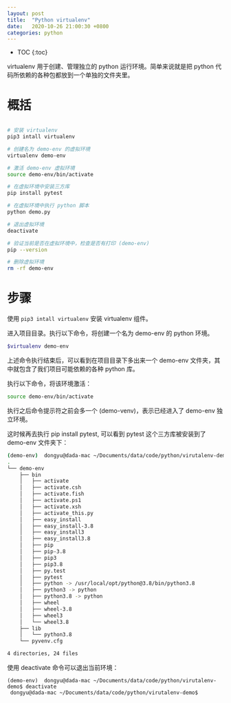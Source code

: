 ```yaml
---
layout: post
title:  "Python virtualenv"
date:   2020-10-26 21:00:30 +0800
categories: python
---
```


* TOC
{:toc}

virtualenv 用于创建、管理独立的 python 运行环境。简单来说就是把 python 代码所依赖的各种包都放到一个单独的文件夹里。

# 概括

```bash

# 安装 virtualenv
pip3 intall virtualenv

# 创建名为 demo-env 的虚拟环境
virtualenv demo-env

# 激活 demo-env 虚拟环境
source demo-env/bin/activate

# 在虚拟环境中安装三方库
pip install pytest

# 在虚拟环境中执行 python 脚本 
python demo.py

# 退出虚拟环境
deactivate

# 验证当前是否在虚拟环境中，检查是否有打印 (demo-env)
pip --version

# 删除虚拟环境
rm -rf demo-env
```

# 步骤

使用 `pip3 intall virtualenv` 安装 virtualenv 组件。

进入项目目录。执行以下命令，将创建一个名为 demo-env 的 python 环境。

```bash
$virtualenv demo-env
```

上述命令执行结束后，可以看到在项目目录下多出来一个 demo-env 文件夹，其中就包含了我们项目可能依赖的各种 python 库。

执行以下命令，将该环境激活：

```bash
source demo-env/bin/activate
```

执行之后命令提示符之前会多一个 (demo-venv)，表示已经进入了 demo-env 独立环境。

这时候再去执行 pip install pytest, 可以看到 pytest 这个三方库被安装到了 demo-env 文件夹下：

```bash
(demo-env)  dongyu@dada-mac ~/Documents/data/code/python/virutalenv-demo$ tree -L 3
.
└── demo-env
    ├── bin
    │   ├── activate
    │   ├── activate.csh
    │   ├── activate.fish
    │   ├── activate.ps1
    │   ├── activate.xsh
    │   ├── activate_this.py
    │   ├── easy_install
    │   ├── easy_install-3.8
    │   ├── easy_install3
    │   ├── easy_install3.8
    │   ├── pip
    │   ├── pip-3.8
    │   ├── pip3
    │   ├── pip3.8
    │   ├── py.test
    │   ├── pytest
    │   ├── python -> /usr/local/opt/python@3.8/bin/python3.8
    │   ├── python3 -> python
    │   ├── python3.8 -> python
    │   ├── wheel
    │   ├── wheel-3.8
    │   ├── wheel3
    │   └── wheel3.8
    ├── lib
    │   └── python3.8
    └── pyvenv.cfg

4 directories, 24 files
```

使用 deactivate 命令可以退出当前环境：

```
(demo-env)  dongyu@dada-mac ~/Documents/data/code/python/virutalenv-demo$ deactivate
 dongyu@dada-mac ~/Documents/data/code/python/virutalenv-demo$
```

